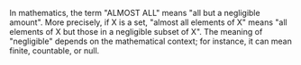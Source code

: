 In mathematics, the term "ALMOST ALL" means "all but a negligible amount". More precisely, if X is a set, "almost all elements of X" means "all elements of X but those in a negligible subset of X". The meaning of "negligible" depends on the mathematical context; for instance, it can mean finite, countable, or null.
